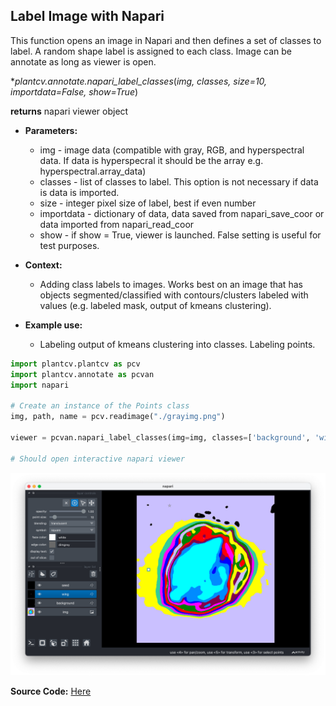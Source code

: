 ## Label Image with Napari

This function opens an image in Napari and then defines a set of classes to label. A random shape label is assigned to each class. 
Image can be annotate as long as viewer is open. 

**plantcv.annotate.napari_label_classes*(*img, classes, size=10, importdata=False, show=True*)

**returns** napari viewer object

- **Parameters:**
    - img - image data (compatible with gray, RGB, and hyperspectral data. If data is hyperspecral it should be the array e.g. hyperspectral.array_data)
    - classes - list of classes to label. This option is not necessary if data is data is imported.
    - size - integer pixel size of label, best if even number
    - importdata - dictionary of data, data saved from napari_save_coor or data imported from napari_read_coor
    - show - if show = True, viewer is launched. False setting is useful for test purposes.

- **Context:**
    - Adding class labels to images. Works best on an image that has objects segmented/classified with contours/clusters labeled with values (e.g. labeled mask, output of kmeans clustering).

- **Example use:**
    - Labeling output of kmeans clustering into classes. Labeling points.


```python
import plantcv.plantcv as pcv 
import plantcv.annotate as pcvan
import napari

# Create an instance of the Points class
img, path, name = pcv.readimage("./grayimg.png")

viewer = pcvan.napari_label_classes(img=img, classes=['background', 'wing','seed'], size = 30)

# Should open interactive napari viewer

```

![Screenshot](img/documentation_images/napari_label_classes/napari_label_classes.png)


**Source Code:** [Here](https://github.com/danforthcenter/plantcv-annotate/blob/main/plantcv/annotate/napari_label_classes.py)
